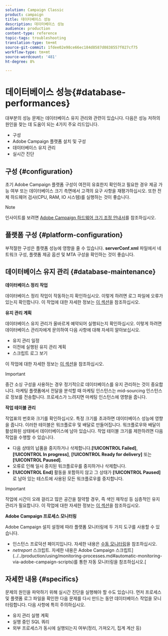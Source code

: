 ```yaml
---
solution: Campaign Classic
product: campaign
title: 데이터베이스 성능
description: 데이터베이스 성능
audience: production
content-type: reference
topic-tags: troubleshooting
translation-type: tm+mt
source-git-commit: 1fdee02e98ce66ec184d8587d0838557f027cf75
workflow-type: tm+mt
source-wordcount: '481'
ht-degree: 8%

---
```



# 데이터베이스 성능{#database-performances}

대부분의 성능 문제는 데이터베이스 유지 관리와 관련이 있습니다. 다음은 성능 저하의 원인을 찾는 데 도움이 되는 4가지 주요 리드입니다.

* 구성
* Adobe Campaign 플랫폼 설치 및 구성
* 데이터베이스 유지 관리
* 실시간 진단

## 구성 {#configuration}

초기 Adobe Campaign 플랫폼 구성이 여전히 유효한지 확인하고 필요한 경우 제공 가능 여부 또는 데이터베이스 크기 측면에서 고객의 요구 사항을 재평가하십시오. 또한 전체 하드웨어 검사(CPU, RAM, IO 시스템)를 실행하는 것이 좋습니다.

>[!NOTE]
>
>인사이트를 보려면 [Adobe Campaign 하드웨어 크기 조정 안내서](https://helpx.adobe.com/kr/campaign/kb/hardware-sizing-guide.html)를 참조하십시오.

## 플랫폼 구성 {#platform-configuration}

부적절한 구성은 플랫폼 성능에 영향을 줄 수 있습니다. **serverConf.xml** 파일에서 네트워크 구성, 플랫폼 제공 옵션 및 MTA 구성을 확인하는 것이 좋습니다.

## 데이터베이스 유지 관리 {#database-maintenance}

**데이터베이스 정리 작업**

데이터베이스 정리 작업이 작동하는지 확인하십시오. 이렇게 하려면 로그 파일에 오류가 있는지 확인합니다. 이 작업에 대한 자세한 정보는 [이 섹션](../../production/using/database-cleanup-workflow.md)을 참조하십시오.

**유지 관리 계획**

데이터베이스 유지 관리가 올바르게 예약되어 실행되는지 확인하십시오. 이렇게 하려면 데이터베이스 관리자에게 문의하여 다음 사항에 대해 자세히 알아보십시오.

* 유지 관리 일정
* 이전에 실행된 유지 관리 계획
* 스크립트 로그 보기

이 작업에 대한 자세한 정보는 [이 섹션](../../production/using/recommendations.md)을 참조하십시오.

>[!IMPORTANT]
>
>중간 소싱 구성을 사용하는 경우 정기적으로 데이터베이스를 유지 관리하는 것이 중요합니다. 마케팅 플랫폼에서 전달을 분석할 때 마케팅 인스턴스는 mid-sourcing 인스턴스로 정보를 전송합니다. 프로세스가 느려지면 마케팅 인스턴스에 영향을 줍니다.

**작업 테이블 관리**

작업표의 번호와 크기를 확인하십시오. 특정 크기를 초과하면 데이터베이스 성능에 영향을 줍니다. 이러한 테이블은 워크플로우 및 배달로 만들어집니다. 워크플로우와 배달이 활성화된 상태에서 데이터베이스에 남아 있습니다. 작업 테이블 크기를 제한하려면 다음 작업을 수행할 수 있습니다.

* 다음 상태의 납품을 중지하거나 삭제합니다.**[!UICONTROL Failed]**, **[!UICONTROL In progress]**, **[!UICONTROL Ready for delivery]** 또는 **[!UICONTROL Paused]**.
* 오류로 인해 일시 중지된 워크플로우를 중지하거나 삭제합니다.
* **[!UICONTROL End]** 활동을 포함하지 않고 그 상태가 **[!UICONTROL Paused]**&#x200B;로 남아 있는 테스트에 사용된 모든 워크플로우를 중지합니다.

>[!IMPORTANT]
>
>작업에 시간이 오래 걸리고 많은 공간을 절약할 경우, 즉 색인 재작성 등 심층적인 유지 관리가 필요합니다. 이 작업에 대한 자세한 정보는 [이 섹션](../../production/using/recommendations.md)을 참조하십시오.

**Adobe Campaign 프로세스 모니터링**

Adobe Campaign 설치 설정에 따라 플랫폼 모니터링에 두 가지 도구를 사용할 수 있습니다.

* 인스턴스 프로덕션 페이지입니다. 자세한 내용은 [수동 모니터링](../../production/using/monitoring-processes.md#manual-monitoring)을 참조하십시오.
* *netreport* 스크립트. 자세한 내용은 Adobe Campaign 스크립트](../../production/using/monitoring-processes.md#automatic-monitoring-via-adobe-campaign-scripts)를 통한 자동 모니터링을 참조하십시오.[

## 자세한 내용 {#specifics}

문제의 원인을 파악하기 위해 실시간 진단을 실행해야 할 수도 있습니다. 먼저 프로세스 및 플랫폼 로그 파일을 확인한 다음 문제를 다시 만드는 동안 데이터베이스 작업을 모니터링합니다. 다음 사항에 특히 주의하십시오.

* 유지 관리 실행 계획
* 실행 중인 SQL 쿼리
* 외부 프로세스가 동시에 실행되는지 여부(정리, 가져오기, 집계 계산 등)
